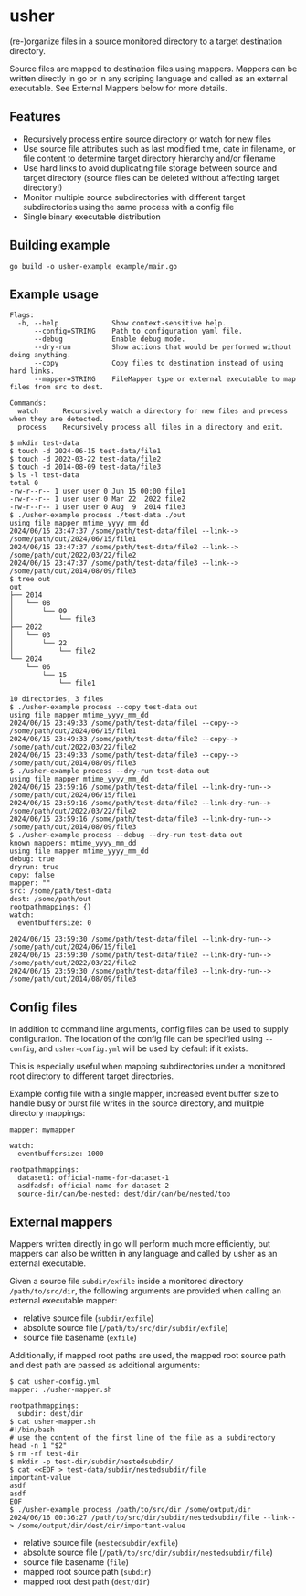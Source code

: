 # usher

(re-)organize files in a source monitored directory to a target destination directory.

Source files are mapped to destination files using mappers. Mappers can be written directly in go
or in any scriping language and called as an external executable. See External Mappers below for more details.

## Features

* Recursively process entire source directory or watch for new files
* Use source file attributes such as last modified time, date in filename, or file content to determine target directory hierarchy and/or filename
* Use hard links to avoid duplicating file storage between source and target directory (source files can be deleted without affecting target directory!)
* Monitor multiple source subdirectories with different target subdirectories using the same process with a config file
* Single binary executable distribution

## Building example

```
go build -o usher-example example/main.go
```

## Example usage

```
Flags:
  -h, --help             Show context-sensitive help.
      --config=STRING    Path to configuration yaml file.
      --debug            Enable debug mode.
      --dry-run          Show actions that would be performed without doing anything.
      --copy             Copy files to destination instead of using hard links.
      --mapper=STRING    FileMapper type or external executable to map files from src to dest.

Commands:
  watch      Recursively watch a directory for new files and process when they are detected.
  process    Recursively process all files in a directory and exit.
```

```
$ mkdir test-data
$ touch -d 2024-06-15 test-data/file1
$ touch -d 2022-03-22 test-data/file2
$ touch -d 2014-08-09 test-data/file3
$ ls -l test-data
total 0
-rw-r--r-- 1 user user 0 Jun 15 00:00 file1
-rw-r--r-- 1 user user 0 Mar 22  2022 file2
-rw-r--r-- 1 user user 0 Aug  9  2014 file3
$ ./usher-example process ./test-data ./out
using file mapper mtime_yyyy_mm_dd
2024/06/15 23:47:37 /some/path/test-data/file1 --link--> /some/path/out/2024/06/15/file1
2024/06/15 23:47:37 /some/path/test-data/file2 --link--> /some/path/out/2022/03/22/file2
2024/06/15 23:47:37 /some/path/test-data/file3 --link--> /some/path/out/2014/08/09/file3
$ tree out
out
├── 2014
│   └── 08
│       └── 09
│           └── file3
├── 2022
│   └── 03
│       └── 22
│           └── file2
└── 2024
    └── 06
        └── 15
            └── file1

10 directories, 3 files
$ ./usher-example process --copy test-data out
using file mapper mtime_yyyy_mm_dd
2024/06/15 23:49:33 /some/path/test-data/file1 --copy--> /some/path/out/2024/06/15/file1
2024/06/15 23:49:33 /some/path/test-data/file2 --copy--> /some/path/out/2022/03/22/file2
2024/06/15 23:49:33 /some/path/test-data/file3 --copy--> /some/path/out/2014/08/09/file3
$ ./usher-example process --dry-run test-data out
using file mapper mtime_yyyy_mm_dd
2024/06/15 23:59:16 /some/path/test-data/file1 --link-dry-run--> /some/path/out/2024/06/15/file1
2024/06/15 23:59:16 /some/path/test-data/file2 --link-dry-run--> /some/path/out/2022/03/22/file2
2024/06/15 23:59:16 /some/path/test-data/file3 --link-dry-run--> /some/path/out/2014/08/09/file3
$ ./usher-example process --debug --dry-run test-data out
known mappers: mtime_yyyy_mm_dd
using file mapper mtime_yyyy_mm_dd
debug: true
dryrun: true
copy: false
mapper: ""
src: /some/path/test-data
dest: /some/path/out
rootpathmappings: {}
watch:
  eventbuffersize: 0

2024/06/15 23:59:30 /some/path/test-data/file1 --link-dry-run--> /some/path/out/2024/06/15/file1
2024/06/15 23:59:30 /some/path/test-data/file2 --link-dry-run--> /some/path/out/2022/03/22/file2
2024/06/15 23:59:30 /some/path/test-data/file3 --link-dry-run--> /some/path/out/2014/08/09/file3

```


## Config files

In addition to command line arguments, config files can be used to supply configuration.
The location of the config file can be specified using `--config`, and `usher-config.yml`
will be used by default if it exists.

This is especially useful when mapping subdirectories under a monitored root directory
to different target directories.

Example config file with a single mapper, increased event buffer size to handle
busy or burst file writes in the source directory, and mulitple directory mappings:

```
mapper: mymapper

watch:
  eventbuffersize: 1000

rootpathmappings:
  dataset1: official-name-for-dataset-1
  asdfadsf: official-name-for-dataset-2
  source-dir/can/be-nested: dest/dir/can/be/nested/too
```

## External mappers

Mappers written directly in go will perform much more efficiently, but mappers can also be
written in any language and called by usher as an external executable.

Given a source file `subdir/exfile` inside a monitored directory `/path/to/src/dir`, the following arguments
are provided when calling an external executable mapper:

* relative source file (`subdir/exfile`)
* absolute source file (`/path/to/src/dir/subdir/exfile`)
* source file basename (`exfile`)

Additionally, if mapped root paths are used, the mapped root source path and dest path are passed as additional arguments:

```
$ cat usher-config.yml
mapper: ./usher-mapper.sh

rootpathmappings:
  subdir: dest/dir
$ cat usher-mapper.sh
#!/bin/bash
# use the content of the first line of the file as a subdirectory
head -n 1 "$2"
$ rm -rf test-dir
$ mkdir -p test-dir/subdir/nestedsubdir/
$ cat <<EOF > test-data/subdir/nestedsubdir/file
important-value
asdf
asdf
EOF
$ ./usher-example process /path/to/src/dir /some/output/dir
2024/06/16 00:36:27 /path/to/src/dir/subdir/nestedsubdir/file --link--> /some/output/dir/dest/dir/important-value
```

* relative source file (`nestedsubdir/exfile`)
* absolute source file (`/path/to/src/dir/subdir/nestedsubdir/file`)
* source file basename (`file`)
* mapped root source path (`subdir`)
* mapped root dest path (`dest/dir`)
